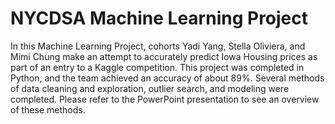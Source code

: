 # NYCDSA Machine Learning Project

In this Machine Learning Project, cohorts Yadi Yang, Stella Oliviera, and Mimi Chung make an attempt to accurately predict Iowa Housing prices as part of an entry to a Kaggle competition. This project was completed in Python, and the team achieved an accuracy of about 89%. Several methods of data cleaning and exploration, outlier search, and modeling were completed. Please refer to the PowerPoint presentation to see an overview of these methods.
